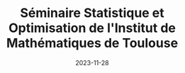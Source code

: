 ---
title: Séminaire Statistique et Optimisation de l'Institut de Mathématiques de Toulouse

event: Séminaire Statistique et Optimisation de l'Institut de Mathématiques de Toulouse
event_url: https://indico.math.cnrs.fr/category/474/

location: Toulouse, France

summary: Bi-level optimal control method and its application to the hybrid electric vehicle torque split and gear shift problem
abstract: ''

# Talk start and end times.
#   End time can optionally be hidden by prefixing the line with `#`.
date: '2023-11-28'
date_end: #
all_day: true

# Schedule page publish date (NOT talk date).
publishDate: '2024-04-08'

authors: 
- Olivier Cots
- Rémy Dutto
- Olivier Flebus
- Sophie Jan
- Serge Laporte
- Mariano Sans


tags:
- Optimal control
- Bilevel optimal control
- Neural network
- Database generation
- Value function

# Is this a featured talk? (true/false)
featured: false
url_code: ''
url_pdf: uploads/2023_Seminaire_SO.pdf
url_slides: ''
url_video: ''
---